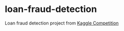 # loan-fraud-detection
Loan fraud detection project from [Kaggle Competition](https://www.kaggle.com/competitions/ristek-datathon-2024/data)
